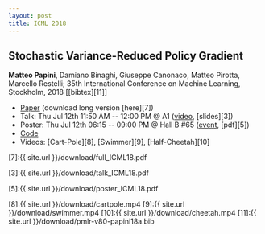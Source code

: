 ```yaml
---
layout: post
title: ICML 2018
---
```

## Stochastic Variance-Reduced Policy Gradient
**Matteo Papini**, Damiano Binaghi, Giuseppe Canonaco, Matteo Pirotta, Marcello Restelli; 35th International Conference on Machine Learning, Stockholm, 2018 \[[bibtex][11]\]

* [Paper][1] (download long version [here][7])
* Talk:  Thu Jul 12th 11:50 AM -- 12:00 PM @ A1 ([video][2], [slides][3])
* Poster: Thu Jul 12th 06:15 -- 09:00 PM @ Hall B #65 ([event][4], [pdf][5])
* [Code][6]
* Videos: [Cart-Pole][8], [Swimmer][9], [Half-Cheetah][10]

[1]:http://proceedings.mlr.press/v80/papini18a.html

[7]:{{ site.url }}/download/full_ICML18.pdf

[2]:https://www.facebook.com/icml.imls/videos/430846900763164/

[3]:{{ site.url }}/download/talk_ICML18.pdf

[4]:https://icml.cc/Conferences/2018/Schedule?showEvent=2066

[5]:{{ site.url }}/download/poster_ICML18.pdf

[6]:https://github.com/Dam930/rllab

[8]:{{ site.url }}/download/cartpole.mp4
[9]:{{ site.url }}/download/swimmer.mp4
[10]:{{ site.url }}/download/cheetah.mp4
[11]:{{ site.url }}/download/pmlr-v80-papini18a.bib
